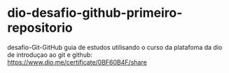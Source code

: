 # dio-desafio-github-primeiro-repositorio
desafio-Git-GitHub
guia de estudos
 utilisando o curso da platafoma da dio de introduçao ao git e github: https://www.dio.me/certificate/0BF60B4F/share